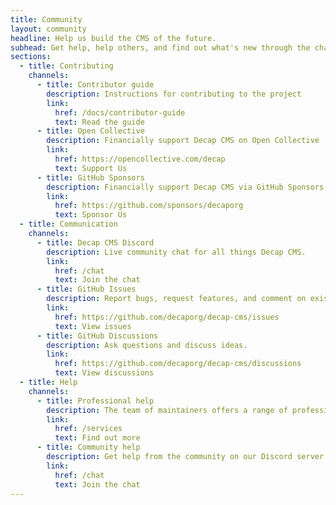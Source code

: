 ```yaml
---
title: Community
layout: community
headline: Help us build the CMS of the future.
subhead: Get help, help others, and find out what's new through the channels below.
sections:
  - title: Contributing
    channels:
      - title: Contributor guide
        description: Instructions for contributing to the project
        link:
          href: /docs/contributor-guide
          text: Read the guide
      - title: Open Collective
        description: Financially support Decap CMS on Open Collective
        link:
          href: https://opencollective.com/decap
          text: Support Us
      - title: GitHub Sponsors
        description: Financially support Decap CMS via GitHub Sponsors
        link:
          href: https://github.com/sponsors/decaporg
          text: Sponsor Us
  - title: Communication
    channels:
      - title: Decap CMS Discord
        description: Live community chat for all things Decap CMS.
        link:
          href: /chat
          text: Join the chat
      - title: GitHub Issues
        description: Report bugs, request features, and comment on existing issues.
        link:
          href: https://github.com/decaporg/decap-cms/issues
          text: View issues
      - title: GitHub Discussions
        description: Ask questions and discuss ideas.
        link:
          href: https://github.com/decaporg/decap-cms/discussions
          text: View discussions
  - title: Help
    channels:
      - title: Professional help
        description: The team of maintainers offers a range of professional services to help you get the most out of Decap CMS. Find onboarding, priority support, and development of custom features.
        link:
          href: /services
          text: Find out more
      - title: Community help
        description: Get help from the community on our Discord server's help channel.
        link:
          href: /chat
          text: Join the chat
---
```

